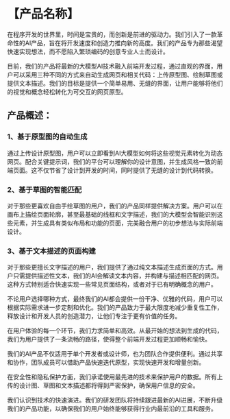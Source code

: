# 【产品名称】

在程序开发的世界里，时间是宝贵的，而创新是前进的驱动力。我们引入了一款革命性的AI产品，旨在将开发速度和创造力推向新的高度。我们的产品专为那些渴望快速实现想法，而不愿陷入繁琐编码的创意专业人士而设计。

目前，我们的产品将最新的大模型AI技术融入前端开发过程，通过直观的界面，用户可以采用三种不同的方式来自动生成网页和相关代码：上传原型图、绘制草图或提供文本描述。我们的目标是提供一个简单易用、无缝的界面，让用户能够将他们的视觉和概念轻松转化为可交互的网页原型。

## 产品概述：

### 1、基于原型图的自动生成

通过上传设计原型图，用户可以立即看到AI大模型如何将这些视觉元素转化为动态网页。配合关键提示词，我们的平台可以理解你的设计意图，并生成风格一致的前端页面。这不仅节省了设计到开发的时间，同时提供了无缝的设计到代码转换。

### 2、基于草图的智能匹配

对于那些更喜欢自由手绘草图的用户，我们的产品同样提供解决方案。用户可以在画布上描绘页面轮廓，甚至最基础的线框和文字描述，我们的大模型会智能识别这些元素，并生成具有类似布局和功能的页面，完美融合用户的初步想法与实际前端设计。

### 3、基于文本描述的页面构建

对于那些更擅长文字描述的用户，我们提供了通过纯文本描述生成页面的方式。用户只需提供描述性文本，我们的AI会解读文本内容，并构建与描述相匹配的网页。这种方式特别适合快速实现一些常见页面结构，或者对于已有明确概念的用户。

不论用户选择哪种方式，最终我们的AI都会提供一份干净、优雅的代码，用户可以根据实际需求进一步定制和优化。我们的产品致力于最大限度地减少重复性工作，释放设计和开发人员的创造潜力，让他们专注于更有价值的任务。

在用户体验的每一个环节，我们力求简单和高效。从最开始的想法到生成的代码，我们为用户提供了一条流畅的路径，使得整个前端开发过程更加顺畅和愉快。

我们的AI产品不仅适用于单个开发者或设计师，也为团队合作提供便利。通过共享和协作，团队成员可以借助产品快速迭代原型，实现快速开发和增量创新。

在安全性和隐私保护方面，我们承诺使用最先进的技术来保护用户的数据。所有上传的设计图、草图和文本描述都将得到严密保护，确保用户信息的安全。

我们认识到技术的快速演进。我们的研发团队将持续跟进最新的AI进展，不断升级我们的产品功能，以确保我们的用户始终能够获得行业内最前沿的工具和服务。